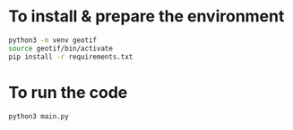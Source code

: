 # To install & prepare the environment
```bash
python3 -m venv geotif
source geotif/bin/activate
pip install -r requirements.txt
```

# To run the code
```bash
python3 main.py
```
